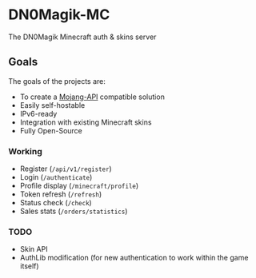 # DN0Magik-MC
The DN0Magik Minecraft auth &amp; skins server

## Goals

The goals of the projects are:
 - To create a [Mojang-API](https://wiki.vg/Mojang_API) compatible solution
 - Easily self-hostable
 - IPv6-ready
 - Integration with existing Minecraft skins
 - Fully Open-Source

### Working

 - Register (`/api/v1/register`)
 - Login (`/authenticate`)
 - Profile display (`/minecraft/profile`)
 - Token refresh (`/refresh`)
 - Status check (`/check`)
 - Sales stats (`/orders/statistics`)

### TODO

 - Skin API
 - AuthLib modification (for new authentication to work within the game itself)
